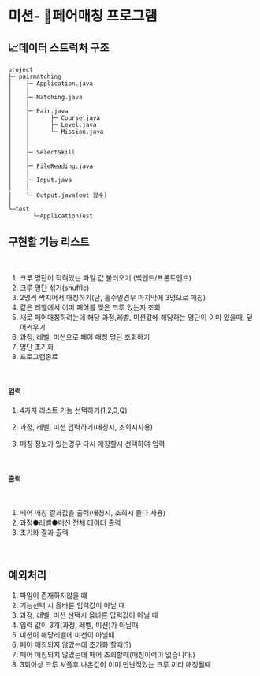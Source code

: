 # 미션- 👫페어매칭 프로그램 


## 📈데이터 스트럭처 구조
```
project
├─ pairmatching
│    ├─ Application.java
│    │      
│    ├─ Matching.java  
│    │
│    ├─ Pair.java                 
│    │      ├─ Course.java
│    │      ├─ Level.java
│    │      └─ Mission.java
│    │      
│    │        
│    ├─ SelectSkill	   
│    │
│    ├─ FileReading.java	   
│    │
│    ├─ Input.java	   
│    │
│    └─ Output.java(out 함수)
│ 
└─test
       └─ApplicationTest 

```


## 구현할 기능 리스트 
﻿
1. 크루 명단이 적혀있는 파일 값 불러오기 (백엔드/프론트엔드)
2. 크루 명단 섞기(shuffle)
3. 2명씩 짝지어서 매칭하기(단, 홀수일경우 마지막에 3명으로 매칭)
4. 같은 레벨에서 이미 페어를 맺은 크루 있는지 조회
5. 새로 페어매칭하려는데 해당 과정,레벨, 미션값에 해당하는 명단이 이미 있을때, 덮어씌우기
6. 과정, 레벨, 미션으로 페어 매칭 명단 조회하기
7. 명단 초기화
8. 프로그램종료

﻿


#### 입력
1. 4가지 리스트 기능 선택하기(1,2,3,Q)
﻿
2. 과정, 레벨, 미션 입력하기(매칭시, 조회시사용)

3. 매칭 정보가 있는경우 다시 매칭할시 선택하여 입력

﻿

#### 출력 
﻿
1. 페어 매칭 결과값을 출력(매칭시, 조회시 둘다 사용)
2. 과정●레벨●미션 전체 데이터 출력
3. 초기화 결과 출력

﻿

## 예외처리
1. 파일이 존재하지않을 떄
2. 기능선택 시 옳바른 입력값이 아닐 때
3. 과정, 레벨, 미션 선택시 옳바른 입력값이 아닐 때
3. 입력 값이 3개(과정, 레벨, 미션)가 아닐때 
4. 미션이 해당레벨에 미션이 아닐때
5. 페어 매칭되지 않았는데 초기화 할때(?)
6. 페어 매칭되지 않았는데 페어 조회할때(매칭이력이 없습니다.)
7. 3회이상 크루 셔플후 나온값이 이미 만난적있는 크루 끼리 매칭될때
﻿
